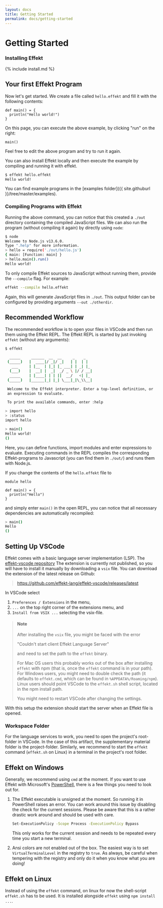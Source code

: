 ```yaml
---
layout: docs
title: Getting Started
permalink: docs/getting-started
---
```


# Getting Started

### Installing Effekt
{% include install.md %}

## Your first Effekt Program
Now let's get started. We create a file called `hello.effekt` and fill it
with the following contents:

```
def main() = {
  println("Hello world!")
}
```
On this page, you can execute the above example, by clicking "run" on the right:
```effekt:repl
main()
```
Feel free to edit the above program and try to run it again.

You can also install Effekt locally and then
execute the example by compiling and running it with effekt.

```bash
$ effekt hello.effekt
Hello world!
```

You can find example programs in the [examples folder]({{ site.githuburl }}/tree/master/examples).


### Compiling Programs with Effekt
Running the above command, you can
notice that this created a `./out` directory containing the compiled
JavaScript files. We can also run the program (without compiling it again)
by directly using `node`:
```bash
$ node
Welcome to Node.js v13.6.0.
Type ".help" for more information.
> hello = require('./out/hello.js')
{ main: [Function: main] }
> hello.main().run()
Hello world!
```

To only compile Effekt sources to JavaScript without running them,
 provide the `--compile` flag. For example:

```bash
effekt --compile hello.effekt
```
Again, this will generate JavaScript files in `./out`. This output folder can
be configured by providing arguments `--out ./otherdir`.



## Recommended Workflow
The recommended workflow is to open your files in VSCode and then
run them using the Effekt REPL.
The Effekt REPL is started by just invoking `effekt` (without any arguments):

```bash
$ effekt

  _____     ______  __  __     _    _
 (_____)   |  ____|/ _|/ _|   | |  | |
   ___     | |__  | |_| |_ ___| | _| |_
  (___)    |  __| |  _|  _/ _ \ |/ / __|
  _____    | |____| | | ||  __/   <| |_
 (_____)   |______|_| |_| \___|_|\_\\__|

 Welcome to the Effekt interpreter. Enter a top-level definition, or
 an expression to evaluate.

 To print the available commands, enter :help

> import hello
> :status
import hello

> main()
Hello world!
()
```
Here, you can define functions, import modules and enter expressions to evaluate.
Executing commands in the REPL compiles the corresponding Effekt-programs
to Javascript (you can find them in `./out/`) and runs them with Node.js.

If you change the contents of the `hello.effekt` file to
```effekt:sketch
module hello

def main() = {
  println("Hello")
}
```
and simply enter `main()` in the open REPL,
you can notice that all necessary dependencies are automatically
recompiled:
```bash
> main()
Hello
()
```

## Setting Up VSCode
Effekt comes with a basic language server implementation (LSP).
The [effekt-vscode repository](https://github.com/effekt-lang/effekt-vscode)
The extension is currently not published, so you will have to install it
manually by downloading a `vsix` file.
You can download the extension of the latest release on Github:

> <https://github.com/effekt-lang/effekt-vscode/releases/latest>

In VSCode select

1. `Preferences / Extensions` in the menu,
2. `...` on the top right corner of the extensions menu, and
3. `Install from VSIX ...` selecting the vsix-file.

> #### Note
> After installing the `vsix` file, you might be faced with the error
>
> "Couldn't start client Effekt Language Server"
>
> and need to set the path to the `effekt` binary.
>
> For Mac OS users this probably works out of the box after installing `effekt`
> with npm (that is, once the `effekt` command is in your path). For Windows users,
> you might need to double check the path (it defaults to `effekt.cmd`, which can
> be found in `%APPDATA%/Roaming/npm`). Linux users should point VSCode to the
> `effekt.sh` shell script, located in the npm install path.
>
> You might need to restart VSCode after changing the settings.

With this setup the extension should start the server when an Effekt file is opened.

### Workspace Folder
For the language services to work, you need to open the project's root-folder in VSCode.
In the case of this artifact, the supplementary material folder is the project-folder.
Similarly, we recommend to start the `effekt` command (`effekt.sh` on Linux) in a terminal
in the project's root folder.

## Effekt on Windows
Generally, we recommend using `cmd` at the moment.
If you want to use Effekt with Microsoft's [PowerShell](https://docs.microsoft.com/en-us/powershell/),
there is a few things you need to look out for.

1. The Effekt executable is unsigned at the moment. So running it in PowerShell
   raises an error. You can work around this issue by disabling the check for
   the current sessions. Please be aware that this is a rather drastic
   work around and should be used with care.
   ```bash
   Set-ExecutionPolicy -Scope Process -ExecutionPolicy Bypass
   ```
   This only works for the current session and needs to be repeated every
   time you start a new terminal.

2. Ansi colors are not enabled out of the box.
   The easiest way is to set `VirtualTerminalLevel` in the registry to `true`.
   As always, be careful when tempering with the registry and only do it
   when you know what you are doing!

## Effekt on Linux
Instead of using the `effekt` command, on linux for now the shell-script
`effekt.sh` has to be used. It is installed alongside `effekt` using
`npm install ...`.
